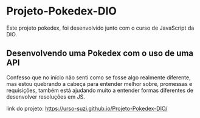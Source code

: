 # Projeto-Pokedex-DIO
Este projeto pokedex, foi desenvolvido junto com o curso de JavaScript da DIO.

## Desenvolvendo uma Pokedex com o uso de uma API
Confesso que no início não senti como se fosse algo realmente diferente, mas estou quebrando a cabeça para entender melhor sobre, promessas e requisições, também está ajudando muito a entender formas diferentes de desenvolver resoluções em JS.


link do projeto: https://urso-suzi.github.io/Projeto-Pokedex-DIO/